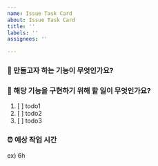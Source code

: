 ```yaml
---
name: Issue Task Card
about: Issue Task Card
title: ''
labels: ''
assignees: ''

---
```


###  💁 만들고자 하는 기능이 무엇인가요?

### 📑 해당 기능을 구현하기 위해 할 일이 무엇인가요?
1. [ ] todo1
2. [ ] todo2
3. [ ] todo3

### ⏰ 예상 작업 시간
ex) 6h
